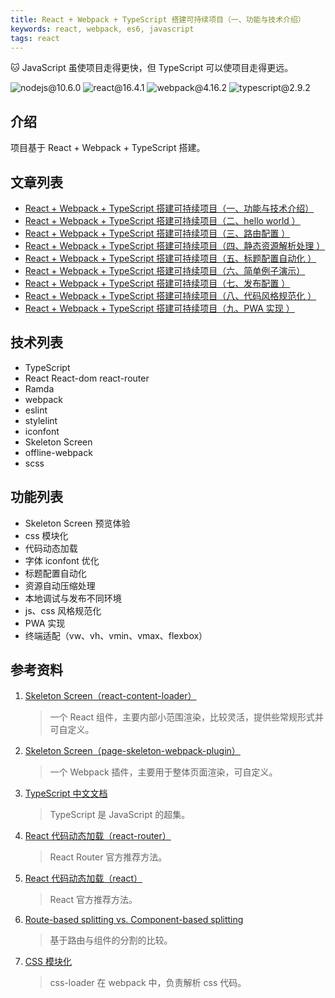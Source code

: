 ```yaml
---
title: React + Webpack + TypeScript 搭建可持续项目（一、功能与技术介绍）
keywords: react, webpack, es6, javascript
tags: react
---
```


:cat: JavaScript 虽使项目走得更快，但 TypeScript 可以使项目走得更远。
<!--more-->

![nodejs@10.6.0](https://img.shields.io/badge/nodejs-10.6.0-brightgreen.svg) ![react@16.4.1](https://img.shields.io/badge/react-16.4.1-brightgreen.svg) ![webpack@4.16.2](https://img.shields.io/badge/webpack-4.16.2-blue.svg) ![typescript@2.9.2](https://img.shields.io/badge/typescript-2.9.2-blue.svg)


## 介绍

项目基于 React + Webpack + TypeScript 搭建。

## 文章列表

- [React + Webpack + TypeScript 搭建可持续项目（一、功能与技术介绍）](/react-1)
- [React + Webpack + TypeScript 搭建可持续项目（二、hello world ）](/react-2)
- [React + Webpack + TypeScript 搭建可持续项目（三、路由配置 ）](/react-3)
- [React + Webpack + TypeScript 搭建可持续项目（四、静态资源解析处理 ）](/react-4)
- [React + Webpack + TypeScript 搭建可持续项目（五、标题配置自动化 ）](/react-5)
- [React + Webpack + TypeScript 搭建可持续项目（六、简单例子演示）](/react-6)
- [React + Webpack + TypeScript 搭建可持续项目（七、发布配置 ）](/react-7)
- [React + Webpack + TypeScript 搭建可持续项目（八、代码风格规范化 ）](/react-8)
- [React + Webpack + TypeScript 搭建可持续项目（九、PWA 实现 ）](/react-9)


## 技术列表

- TypeScript
- React React-dom react-router
- Ramda
- webpack
- eslint
- stylelint
- iconfont
- Skeleton Screen
- offline-webpack
- scss


## 功能列表

- Skeleton Screen 预览体验
- css 模块化
- 代码动态加载
- 字体 iconfont 优化
- 标题配置自动化
- 资源自动压缩处理
- 本地调试与发布不同环境
- js、css 风格规范化
- PWA 实现
- 终端适配（vw、vh、vmin、vmax、flexbox）

## 参考资料

1. [Skeleton Screen（react-content-loader）](https://github.com/danilowoz/react-content-loader)

    > 一个 React 组件，主要内部小范围渲染，比较灵活，提供些常规形式并可自定义。

2. [Skeleton Screen（page-skeleton-webpack-plugin）](https://github.com/ElemeFE/page-skeleton-webpack-plugin)

    > 一个 Webpack 插件，主要用于整体页面渲染，可自定义。

3. [TypeScript 中文文档](https://tslang.cn/docs/home.html)

    > TypeScript 是 JavaScript 的超集。

4. [React 代码动态加载（react-router）](https://reacttraining.com/react-router/web/guides/code-splitting)

    > React Router 官方推荐方法。

5. [React 代码动态加载（react）](https://reactjs.org/docs/code-splitting.html)

    > React 官方推荐方法。

6. [Route-based splitting vs. Component-based splitting](https://github.com/jamiebuilds/react-loadable)

    > 基于路由与组件的分割的比较。

7. [CSS 模块化](https://github.com/webpack-contrib/css-loader)

    > css-loader 在 webpack 中，负责解析 css 代码。
